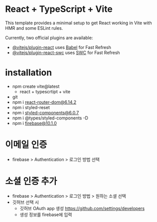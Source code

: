 # React + TypeScript + Vite

This template provides a minimal setup to get React working in Vite with HMR and some ESLint rules.

Currently, two official plugins are available:

- [@vitejs/plugin-react](https://github.com/vitejs/vite-plugin-react/blob/main/packages/plugin-react) uses [Babel](https://babeljs.io/) for Fast Refresh
- [@vitejs/plugin-react-swc](https://github.com/vitejs/vite-plugin-react/blob/main/packages/plugin-react-swc) uses [SWC](https://swc.rs/) for Fast Refresh

# installation

- npm create vite@latest
  - react + typescrtipt + vite
- git
- npm i react-router-dom@6.14.2
- npm i styled-reset
- npm i styled-components@6.0.7
- npm i @types/styled-components -D
- npm i firebase@10.1.0

# 이메일 인증

- firebase > Authentication > 로그인 방법 선택

# 소셜 인증 추가

- firebase > Authentication > 로그인 방법 > 원하는 소셜 선택
- 깃허브 선택 시
  - 깃허브 OAuth app 생성 https://github.com/settings/developers
  - 생성 정보를 firebase에 입력
